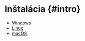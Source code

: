 # Inštalácia {#intro}

* [Windows](../doxygen/installation-windows.md)
* [Linux](../doxygen/installation-linux.md)
* [macOS](../doxygen/installation-macos.md)
